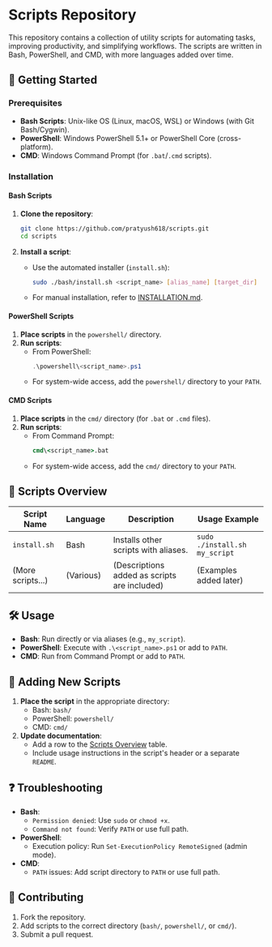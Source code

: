 # Scripts Repository

This repository contains a collection of utility scripts for automating tasks, improving productivity, and simplifying workflows. The scripts are written in Bash, PowerShell, and CMD, with more languages added over time.

## 🚀 Getting Started

### Prerequisites
- **Bash Scripts**: Unix-like OS (Linux, macOS, WSL) or Windows (with Git Bash/Cygwin).
- **PowerShell**: Windows PowerShell 5.1+ or PowerShell Core (cross-platform).
- **CMD**: Windows Command Prompt (for `.bat`/`.cmd` scripts).

### Installation

#### Bash Scripts
1. **Clone the repository**:
   ```bash
   git clone https://github.com/pratyush618/scripts.git
   cd scripts
   ```

2. **Install a script**:
   - Use the automated installer (`install.sh`):
     ```bash
     sudo ./bash/install.sh <script_name> [alias_name] [target_dir]
     ```
   - For manual installation, refer to [INSTALLATION.md](./bash/INSTALLATION.md).

#### PowerShell Scripts
1. **Place scripts** in the `powershell/` directory.
2. **Run scripts**:
   - From PowerShell:
     ```powershell
     .\powershell\<script_name>.ps1
     ```
   - For system-wide access, add the `powershell/` directory to your `PATH`.

#### CMD Scripts
1. **Place scripts** in the `cmd/` directory (for `.bat` or `.cmd` files).
2. **Run scripts**:
   - From Command Prompt:
     ```cmd
     cmd\<script_name>.bat
     ```
   - For system-wide access, add the `cmd/` directory to your `PATH`.

## 📜 Scripts Overview

| Script Name       | Language  | Description                                  | Usage Example                     |
|-------------------|-----------|----------------------------------------------|-----------------------------------|
| `install.sh`      | Bash      | Installs other scripts with aliases.         | `sudo ./install.sh my_script`     |
| (More scripts...) | (Various) | (Descriptions added as scripts are included) | (Examples added later)            |

## 🛠️ Usage
- **Bash**: Run directly or via aliases (e.g., `my_script`).
- **PowerShell**: Execute with `.\<script_name>.ps1` or add to `PATH`.
- **CMD**: Run from Command Prompt or add to `PATH`.

## 📝 Adding New Scripts
1. **Place the script** in the appropriate directory:
   - Bash: `bash/`
   - PowerShell: `powershell/`
   - CMD: `cmd/`
2. **Update documentation**:
   - Add a row to the [Scripts Overview](#-scripts-overview) table.
   - Include usage instructions in the script's header or a separate `README`.

## ❓ Troubleshooting
- **Bash**:
  - `Permission denied`: Use `sudo` or `chmod +x`.
  - `Command not found`: Verify `PATH` or use full path.
- **PowerShell**:
  - Execution policy: Run `Set-ExecutionPolicy RemoteSigned` (admin mode).
- **CMD**:
  - `PATH` issues: Add script directory to `PATH` or use full path.

## 🙌 Contributing
1. Fork the repository.
2. Add scripts to the correct directory (`bash/`, `powershell/`, or `cmd/`).
3. Submit a pull request.
